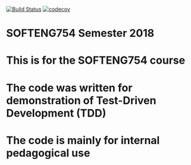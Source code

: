 [![Build Status](https://travis-ci.org/uoa-ece/SE754.svg?branch=master)](https://travis-ci.org/uoa-ece/SE754) [![codecov](https://codecov.io/gh/sean-uoa/softeng754-2018-semester1/branch/master/graph/badge.svg)](https://codecov.io/gh/sean-uoa/softeng754-2018-semester1)
# SOFTENG754 Semester 2018
# This is for the SOFTENG754 course
# The code was written for demonstration of Test-Driven Development (TDD)
# The code is mainly for internal pedagogical use